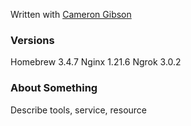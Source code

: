 Written with [Cameron Gibson](https://github.com/cgcamcam) 

### Versions
Homebrew 3.4.7
Nginx 1.21.6
Ngrok 3.0.2

### About Something
Describe tools, service, resource